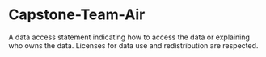 # Capstone-Team-Air


A data access statement indicating how to access the data or explaining who owns the data. Licenses for data use and redistribution are respected.
